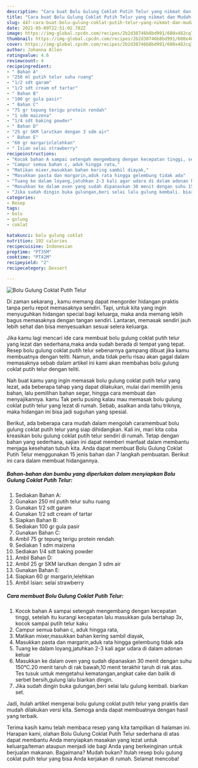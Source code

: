 ```yaml
---
description: "Cara buat Bolu Gulung Coklat Putih Telur yang nikmat dan Mudah Dibuat"
title: "Cara buat Bolu Gulung Coklat Putih Telur yang nikmat dan Mudah Dibuat"
slug: 447-cara-buat-bolu-gulung-coklat-putih-telur-yang-nikmat-dan-mudah-dibuat
date: 2021-05-09T22:51:02.782Z
image: https://img-global.cpcdn.com/recipes/2b2d38746b8bd991/680x482cq70/bolu-gulung-coklat-putih-telur-foto-resep-utama.jpg
thumbnail: https://img-global.cpcdn.com/recipes/2b2d38746b8bd991/680x482cq70/bolu-gulung-coklat-putih-telur-foto-resep-utama.jpg
cover: https://img-global.cpcdn.com/recipes/2b2d38746b8bd991/680x482cq70/bolu-gulung-coklat-putih-telur-foto-resep-utama.jpg
author: Johanna Allen
ratingvalue: 4.6
reviewcount: 4
recipeingredient:
- " Bahan A"
- "250 ml putih telur suhu ruang"
- "1/2 sdt garam"
- "1/2 sdt cream of tartar"
- " Bahan B"
- "100 gr gula pasir"
- " Bahan C"
- "75 gr tepung terigu protein rendah"
- "1 sdm maizena"
- "1/4 sdt baking powder"
- " Bahan D"
- "25 gr SKM larutkan dengan 3 sdm air"
- " Bahan E"
- "60 gr margarinlelehkan"
- " Isian selai strawberry"
recipeinstructions:
- "Kocok bahan A sampai setengah mengembang dengan kecepatan tinggi, setelah itu kurangi kecepatan lalu masukkan gula bertahap 3x, kocok sampai putih telur kaku"
- "Campur semua bahan c, aduk hingga rata,"
- "Matikan mixer,masukkan bahan kering sambil diayak,"
- "Masukkan pasta dan margarin,aduk rata hingga gelembung tidak ada"
- "Tuang ke dalam loyang,jatuhkan 2-3 kali agar udara di dalam adonan keluar"
- "Masukkan ke dalam oven yang sudah dipanaskan 30 menit dengan suhu 150°C.20 menit taruh di rak bawah,10 menit terakhir taruh di rak atas. Tes tusuk untuk mengetahui kematangan,angkat cake dan balik di serbet bersih,gulung lalu biarkan dingin."
- "Jika sudah dingin buka gulungan,beri selai lalu gulung kembali. biarkan set."
categories:
- Resep
tags:
- bolu
- gulung
- coklat

katakunci: bolu gulung coklat 
nutrition: 192 calories
recipecuisine: Indonesian
preptime: "PT35M"
cooktime: "PT42M"
recipeyield: "2"
recipecategory: Dessert

---
```



![Bolu Gulung Coklat Putih Telur](https://img-global.cpcdn.com/recipes/2b2d38746b8bd991/680x482cq70/bolu-gulung-coklat-putih-telur-foto-resep-utama.jpg)

Di zaman  sekarang , kamu memang dapat mengorder hidangan praktis tanpa perlu repot memasaknya sendiri. Tapi, untuk kita yang ingin menyuguhkan hidangan special bagi keluarga, maka anda memang lebih bagus memasaknya dengan tangan sendiri. Lantaran, memasak sendiri jauh lebih sehat dan bisa menyesuaikan sesuai selera keluarga.

Jika kamu lagi mencari ide cara membuat bolu gulung coklat putih telur yang lezat dan sederhana,maka anda sudah berada di tempat yang tepat. Resep bolu gulung coklat putih telur  sebenarnya gampang dibuat jika kamu membuatnya dengan teliti. Namun, anda tidak perlu risau akan gagal dalam memasaknya 
sebab dalam artikel ini kami akan membahas bolu gulung coklat putih telur dengan teliti.  



Nah buat kamu yang ingin memasak bolu gulung coklat putih telur yang lezat, ada beberapa tahap yang dapat dilakukan, mulai dari memilih jenis bahan, lalu pemilihan bahan segar, hingga cara membuat dan menyajikannya. kamu Tak perlu pusing kalau mau memasak bolu gulung coklat putih telur yang lezat di rumah. Sebab, asalkan anda  tahu triknya, maka hidangan ini bisa jadi suguhan yang spesial.

Berikut, ada beberapa cara mudah dalam mengolah caramembuat bolu gulung coklat putih telur yang siap dihidangkan. Kali ini, mari kita coba kreasikan bolu gulung coklat putih telur sendiri di rumah. Tetap dengan bahan yang sederhana, sajian ini dapat memberi manfaat dalam membantu menjaga kesehatan tubuh kita. Anda dapat membuat Bolu Gulung Coklat Putih Telur menggunakan 15 jenis bahan dan 7 langkah pembuatan. Berikut ini cara dalam membuat hidangannya.

<!--inarticleads1-->

##### Bahan-bahan dan bumbu yang diperlukan dalam menyiapkan Bolu Gulung Coklat Putih Telur:

1. Sediakan  Bahan A:
1. Gunakan 250 ml putih telur suhu ruang
1. Gunakan 1/2 sdt garam
1. Gunakan 1/2 sdt cream of tartar
1. Siapkan  Bahan B:
1. Sediakan 100 gr gula pasir
1. Gunakan  Bahan C:
1. Ambil 75 gr tepung terigu protein rendah
1. Sediakan 1 sdm maizena
1. Sediakan 1/4 sdt baking powder
1. Ambil  Bahan D:
1. Ambil 25 gr SKM larutkan dengan 3 sdm air
1. Gunakan  Bahan E:
1. Siapkan 60 gr margarin,lelehkan
1. Ambil  Isian: selai strawberry




<!--inarticleads2-->

##### Cara membuat Bolu Gulung Coklat Putih Telur:

1. Kocok bahan A sampai setengah mengembang dengan kecepatan tinggi, setelah itu kurangi kecepatan lalu masukkan gula bertahap 3x, kocok sampai putih telur kaku
1. Campur semua bahan c, aduk hingga rata,
1. Matikan mixer,masukkan bahan kering sambil diayak,
1. Masukkan pasta dan margarin,aduk rata hingga gelembung tidak ada
1. Tuang ke dalam loyang,jatuhkan 2-3 kali agar udara di dalam adonan keluar
1. Masukkan ke dalam oven yang sudah dipanaskan 30 menit dengan suhu 150°C.20 menit taruh di rak bawah,10 menit terakhir taruh di rak atas. Tes tusuk untuk mengetahui kematangan,angkat cake dan balik di serbet bersih,gulung lalu biarkan dingin.
1. Jika sudah dingin buka gulungan,beri selai lalu gulung kembali. biarkan set.




Jadi, itulah artikel mengenai  bolu gulung coklat putih telur  yang praktis dan mudah dilakukan versi kita. Semoga anda dapat membuatnya dengan hasil yang terbaik. 

Terima kasih kamu telah membaca resep yang kita tampilkan di halaman ini. Harapan kami, olahan  Bolu Gulung Coklat Putih Telur sederhana di atas dapat membantu Anda menyiapkan masakan yang lezat untuk keluarga/teman ataupun menjadi ide bagi Anda yang berkeinginan untuk berjualan makanan. Bagaimana? Mudah bukan? Itulah resep bolu gulung coklat putih telur yang bisa Anda kerjakan di rumah. Selamat mencoba!

